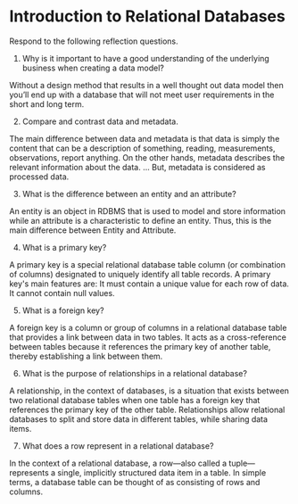 # Introduction to Relational Databases

Respond to the following reflection questions.

1. Why is it important to have a good understanding of the underlying business when creating a data model?

Without a design method that results in a well thought out data model then you’ll end up with a database that will not meet user requirements in the short and long term.



2. Compare and contrast data and metadata.

The main difference between data and metadata is that data is simply the content that can be a description of something, reading, measurements, observations, report anything. On the other hands, metadata describes the relevant information about the data. ... But, metadata is considered as processed data.

3. What is the difference between an entity and an attribute?

An entity is an object in RDBMS that is used to model and store information while an attribute is a characteristic to define an entity. Thus, this is the main difference between Entity and Attribute.

4. What is a primary key?

A primary key is a special relational database table column (or combination of columns) designated to uniquely identify all table records. A primary key's main features are: It must contain a unique value for each row of data. It cannot contain null values.

5. What is a foreign key?

A foreign key is a column or group of columns in a relational database table that provides a link between data in two tables. It acts as a cross-reference between tables because it references the primary key of another table, thereby establishing a link between them.

6. What is the purpose of relationships in a relational database?

A relationship, in the context of databases, is a situation that exists between two relational database tables when one table has a foreign key that references the primary key of the other table. Relationships allow relational databases to split and store data in different tables, while sharing data items.

7. What does a row represent in a relational database?

In the context of a relational database, a row—also called a tuple—represents a single, implicitly structured data item in a table. In simple terms, a database table can be thought of as consisting of rows and columns.